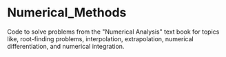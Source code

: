 # Numerical_Methods
Code to solve problems from the "Numerical Analysis" text book for topics like, root-finding problems, interpolation, extrapolation, numerical differentiation, and numerical integration.
